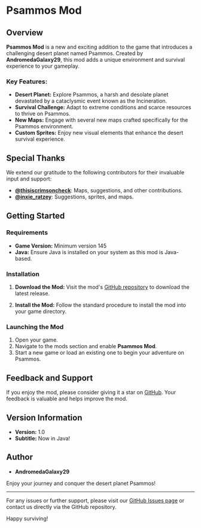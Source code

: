 # Psammos Mod

## Overview
**Psammos Mod** is a new and exciting addition to the game that introduces a challenging desert planet named Psammos. Created by **AndromedaGalaxy29**, this mod adds a unique environment and survival experience to your gameplay.

### Key Features:
- **Desert Planet:** Explore Psammos, a harsh and desolate planet devastated by a cataclysmic event known as the Incineration.
- **Survival Challenge:** Adapt to extreme conditions and scarce resources to thrive on Psammos.
- **New Maps:** Engage with several new maps crafted specifically for the Psammos environment.
- **Custom Sprites:** Enjoy new visual elements that enhance the desert survival experience.

## Special Thanks
We extend our gratitude to the following contributors for their invaluable input and support:
- **[@thisiscrimsoncheck](#5865f2)**: Maps, suggestions, and other contributions.
- **[@inxie_ratzey](#5865f2)**: Suggestions, sprites, and maps.

## Getting Started

### Requirements
- **Game Version:** Minimum version 145
- **Java:** Ensure Java is installed on your system as this mod is Java-based.

### Installation
1. **Download the Mod:**
   Visit the mod's [GitHub repository](https://github.com/AndromedaGalaxy29/PsammosMod) to download the latest release.
   
2. **Install the Mod:**
   Follow the standard procedure to install the mod into your game directory.

### Launching the Mod
1. Open your game.
2. Navigate to the mods section and enable **Psammos Mod**.
3. Start a new game or load an existing one to begin your adventure on Psammos.

## Feedback and Support
If you enjoy the mod, please consider giving it a star on [GitHub](https://github.com/AndromedaGalaxy29/PsammosMod). Your feedback is valuable and helps improve the mod.

## Version Information
- **Version:** 1.0
- **Subtitle:** Now in Java!

## Author
- **AndromedaGalaxy29**

Enjoy your journey and conquer the desert planet Psammos!

---

For any issues or further support, please visit our [GitHub Issues page](https://github.com/AndromedaGalaxy29/PsammosMod/issues) or contact us directly via the GitHub repository.

Happy surviving!
